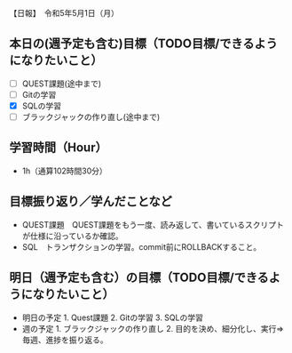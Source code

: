 【日報】　令和5年5月1日（月）
## 本日の(週予定も含む)目標（TODO目標/できるようになりたいこと）
- [ ] QUEST課題(途中まで)
- [ ] Gitの学習
- [x] SQLの学習
- [ ] ブラックジャックの作り直し(途中まで)
## 学習時間（Hour）
- 1h（通算102時間30分）
## 目標振り返り／学んだことなど
- QUEST課題　QUEST課題をもう一度、読み返して、書いているスクリプトが仕様に沿っているか確認。
- SQL　トランザクションの学習。commit前にROLLBACKすること。
## 明日（週予定も含む）の目標（TODO目標/できるようになりたいこと）
- 明日の予定
  1\. Quest課題
  2\. Gitの学習
  3\. SQLの学習
- 週の予定
  1\. ブラックジャックの作り直し
  2\. 目的を決め、細分化し、実行⇒毎週、進捗を振り返る。
